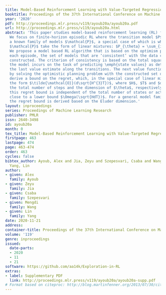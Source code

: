 ```yaml
---
title: Model-Based Reinforcement Learning with Value-Targeted Regression
booktitle: Proceedings of the 37th International Conference on Machine Learning
year: '2020'
pdf: http://proceedings.mlr.press/v119/ayoub20a/ayoub20a.pdf
url: http://proceedings.mlr.press/v119/ayoub20a.html
abstract: 'This paper studies model-based reinforcement learning (RL) for regret minimization.
  We focus on finite-horizon episodic RL where the transition model $P$ belongs to
  a known family of models $\mathcal{P}$, a special case of which is when models in
  $\mathcal{P}$ take the form of linear mixtures: $P_{\theta} = \sum_{i=1}^{d} \theta_{i}P_{i}$.
  We propose a model based RL algorithm that is based on the optimism principle: In
  each episode, the set of models that are ‘consistent’ with the data collected is
  constructed. The criterion of consistency is based on the total squared error that
  the model incurs on the task of predicting \emph{state values} as determined by
  the last value estimate along the transitions. The next value function is then chosen
  by solving the optimistic planning problem with the constructed set of models. We
  derive a bound on the regret, which, in the special case of linear mixtures, takes
  the form $\tilde{\mathcal{O}}(d\sqrt{H^{3}T})$, where $H$, $T$ and $d$ are the horizon,
  the total number of steps and the dimension of $\theta$, respectively. In particular,
  this regret bound is independent of the total number of states or actions, and is
  close to a lower bound $\Omega(\sqrt{HdT})$. For a general model family $\mathcal{P}$,
  the regret bound is derived based on the Eluder dimension.'
layout: inproceedings
series: Proceedings of Machine Learning Research
publisher: PMLR
issn: 2640-3498
id: ayoub20a
month: 0
tex_title: Model-Based Reinforcement Learning with Value-Targeted Regression
firstpage: 463
lastpage: 474
page: 463-474
order: 463
cycles: false
bibtex_author: Ayoub, Alex and Jia, Zeyu and Szepesvari, Csaba and Wang, Mengdi and
  Yang, Lin
author:
- given: Alex
  family: Ayoub
- given: Zeyu
  family: Jia
- given: Csaba
  family: Szepesvari
- given: Mengdi
  family: Wang
- given: Lin
  family: Yang
date: 2020-11-21
address: 
container-title: Proceedings of the 37th International Conference on Machine Learning
volume: '119'
genre: inproceedings
issued:
  date-parts:
  - 2020
  - 11
  - 21
software: https://github.com/aa14k/Exploration-in-RL
extras:
- label: Supplementary PDF
  link: http://proceedings.mlr.press/v119/ayoub20a/ayoub20a-supp.pdf
# Format based on citeproc: http://blog.martinfenner.org/2013/07/30/citeproc-yaml-for-bibliographies/
---
```

